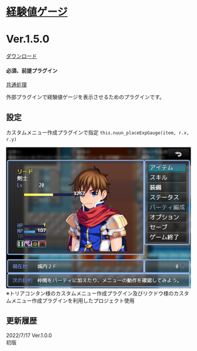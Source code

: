 # [経験値ゲージ](https://raw.githubusercontent.com/nuun888/MZ/master/NUUN_ExpGauge.js)
# Ver.1.5.0
[ダウンロード](https://raw.githubusercontent.com/nuun888/MZ/master/NUUN_ExpGauge.js)
#### 必須、前提プラグイン
[共通処理](https://github.com/nuun888/MZ/blob/master/README/BattlerOverlayBase.md)  

外部プラグインで経験値ゲージを表示させるためのプラグインです。  

## 設定
カスタムメニュー作成プラグインで指定
`this.nuun_placeExpGauge(item, r.x, r.y)`  

![画像](img/ExpGauge.png)  
※トリアコンタン様のカスタムメニュー作成プラグイン及びリクドウ様のカスタムメニュー作成プラグインを利用したプロジェクト使用

## 更新履歴
2022/7/17 Ver.1.0.0  
初版  
